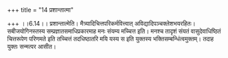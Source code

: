 +++
title = "14 प्रशान्तात्मा"

+++
।।6.14।। प्रशान्तात्मेति। मैत्र्यादिचित्तपरिकर्मवित्त्वात्
अविद्यादिपञ्चक्लेशभयरहितः। सबीजयोगिनस्तस्य सम्प्रज्ञातसमाधिप्रकारमाह मनः
संयम्य मच्चित्त इति। मनश्च तादृशं संयतं वासुदेवाधिष्ठितं चित्तरूपेण
परिणमते इति तच्चित्तं तदधिष्ठातरि मयि यस्य स इति युक्तस्य
भक्तिसम्बन्धिंत्वमुक्तम्। तदाह युक्तः सन्मत्पर आसीत।
